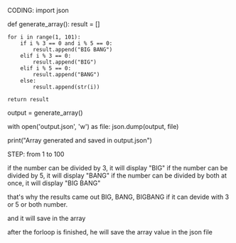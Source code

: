 CODING:
import json

def generate_array():
    result = []

    for i in range(1, 101):
        if i % 3 == 0 and i % 5 == 0:
            result.append("BIG BANG")
        elif i % 3 == 0:
            result.append("BIG")
        elif i % 5 == 0:
            result.append("BANG")
        else:
            result.append(str(i))

    return result

output = generate_array()

with open('output.json', 'w') as file:
    json.dump(output, file)

print("Array generated and saved in output.json")



STEP:
from 1 to 100

if the number can be divided by 3, it will display "BIG"
if the number can be divided by 5, it will display "BANG"
if the number can be divided by both at once, it will display "BIG BANG"

that's why the results came out BIG, BANG, BIGBANG if it can devide with 3 or 5 or both number.

and it will save in the array

after the forloop is finished, he will save the array value in the json file